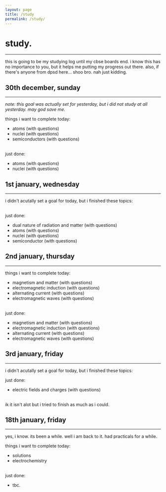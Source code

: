 ```yaml
---
layout: page
title: /study
permalink: /study/
---
```


# study.

---

this is going to be my studying log until my cbse boards end. i know this has no importance to you, but it helps me putting my progress out there. also, if there's anyone from dpsd here... shoo bro. nah just kidding.

## 30th december, sunday

---

_note: this goal was actually set for yesterday, but i did not study at all yesterday. may god save me._

things i want to complete today:
 - atoms (with questions)
 - nuclei (with questions)
 - semiconductors (with questions)

<br />just done:
 - atoms (with questions)
 - nuclei (with questions)

## 1st january, wednesday

---

i didn't acutally set a goal for today, but i finished these topics:

<br />just done:
 - dual nature of radiation and matter (with questions)
 - atoms (with questions)
 - nuclei (with questions)
 - semiconductor (with questions)

## 2nd january, thursday

---

things i want to complete today:
 - magnetism and matter (with questions)
 - electromagnetic induction (with questions)
 - alternating current (with questions)
 - electromagnetic waves (with questions)

<br />just done:
 - magnetism and matter (with questions)
 - electromagnetic induction (with questions)
 - alternating current (with questions)
 - electromagnetic waves (with questions)

## 3rd january, friday

---

i didn't acutally set a goal for today, but i finished these topics:

just done:
 - electric fields and charges (with questions)

<br />ik it isn't alot but i tried to finish as much as i could.

## 18th january, friday

---

yes, i know. its been a while. well i am back to it. had practicals for a while.

things i want to complete today:
 - solutions
 - electrochemistry

<br />just done:
 - tbc.
